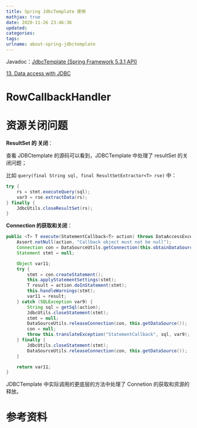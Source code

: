 ```yaml
---
title: Spring JdbcTemplate 使用
mathjax: true
date: 2020-11-26 23:46:36
updated:
categories:
tags:
urlname: about-spring-jdbctemplate
---
```




<!-- more -->

Javadoc：[JdbcTemplate (Spring Framework 5.3.1 API)](https://docs.spring.io/spring-framework/docs/current/javadoc-api/org/springframework/jdbc/core/JdbcTemplate.html)

[13. Data access with JDBC](https://docs.spring.io/spring-framework/docs/4.0.x/spring-framework-reference/html/jdbc.html)













# RowCallbackHandler







# 资源关闭问题

**ResultSet 的 关闭**：

查看 JDBCtemplate 的源码可以看到，JDBCTemplate 中处理了 resultSet 的关闭问题；

比如 `query(final String sql, final ResultSetExtractor<T> rse)` 中：

```java
try {
    rs = stmt.executeQuery(sql);
    var3 = rse.extractData(rs);
} finally {
    JdbcUtils.closeResultSet(rs);
}
```

**Connection 的获取和关闭**：

```java
public <T> T execute(StatementCallback<T> action) throws DataAccessException {
    Assert.notNull(action, "Callback object must not be null");
    Connection con = DataSourceUtils.getConnection(this.obtainDataSource());
    Statement stmt = null;

    Object var11;
    try {
        stmt = con.createStatement();
        this.applyStatementSettings(stmt);
        T result = action.doInStatement(stmt);
        this.handleWarnings(stmt);
        var11 = result;
    } catch (SQLException var9) {
        String sql = getSql(action);
        JdbcUtils.closeStatement(stmt);
        stmt = null;
        DataSourceUtils.releaseConnection(con, this.getDataSource());
        con = null;
        throw this.translateException("StatementCallback", sql, var9);
    } finally {
        JdbcUtils.closeStatement(stmt);
        DataSourceUtils.releaseConnection(con, this.getDataSource());
    }

    return var11;
}
```

JDBCTemplate 中实际调用的更底层的方法中处理了 Connetion 的获取和资源的释放。





# 参考资料



